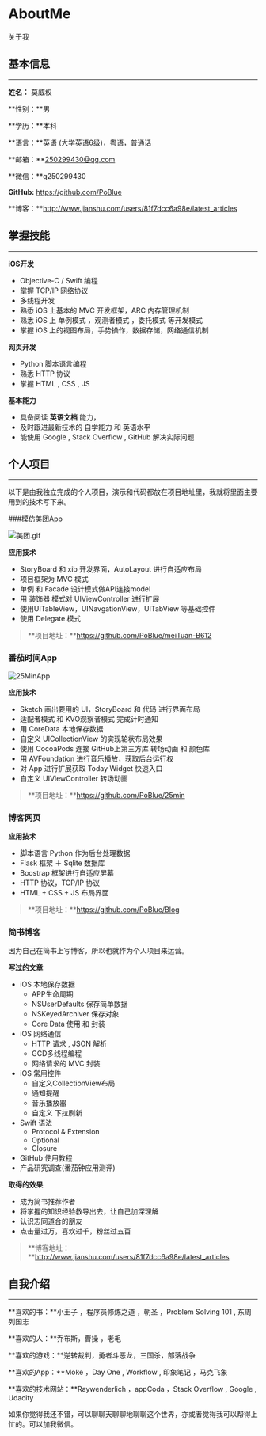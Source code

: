 # AboutMe
关于我

## 基本信息
---------

**姓名：** 莫威权

**性别：**男

**学历：**本科

**语言：**英语 (大学英语6级)，粤语，普通话

**邮箱：**250299430@qq.com

**微信：**q250299430

**GitHub:** https://github.com/PoBlue

**博客：**http://www.jianshu.com/users/81f7dcc6a98e/latest_articles

## 掌握技能
---------
**iOS开发**
- Objective-C / Swift 编程
- 掌握 TCP/IP 网络协议
- 多线程开发
- 熟悉 iOS 上基本的 MVC 开发框架，ARC 内存管理机制
- 熟悉 iOS 上 单例模式 ，观测者模式 ，委托模式 等开发模式
- 掌握 iOS 上的视图布局，手势操作，数据存储，网络通信机制

**网页开发**
- Python 脚本语言编程
- 熟悉 HTTP 协议
- 掌握 HTML , CSS , JS

**基本能力**
- 具备阅读 **英语文档** 能力，
- 及时跟进最新技术的 自学能力 和 英语水平
- 能使用 Google , Stack Overflow , GitHub 解决实际问题



## 个人项目
---------
以下是由我独立完成的个人项目，演示和代码都放在项目地址里，我就将里面主要用到的技术写下来。

###模仿美团App

![美团.gif](http://upload-images.jianshu.io/upload_images/1132519-b8628e9b71b87663.gif?imageMogr2/auto-orient/strip)

**应用技术**
- StoryBoard 和 xib 开发界面，AutoLayout 进行自适应布局
- 项目框架为 MVC 模式
- 单例 和 Facade 设计模式做API连接model
- 用 装饰器 模式对 UIViewController 进行扩展
- 使用UITableView，UINavgationView，UITabView 等基础控件
- 使用 Delegate 模式



>**项目地址：**https://github.com/PoBlue/meiTuan-B612

### 番茄时间App

![25MinApp](http://upload-images.jianshu.io/upload_images/1132519-5cf7891e412215fc.gif?imageMogr2/auto-orient/strip)

**应用技术**
- Sketch 画出要用的 UI，StoryBoard 和 代码 进行界面布局
- 适配者模式 和 KVO观察者模式 完成计时通知
- 用 CoreData 本地保存数据
- 自定义 UICollectionView 的实现轮状布局效果
- 使用 CocoaPods 连接 GitHub上第三方库 转场动画 和 颜色库
- 用 AVFoundation 进行音乐播放，获取后台运行权
- 对 App 进行扩展获取 Today Widget 快速入口
- 自定义 UIViewController 转场动画

>**项目地址：**https://github.com/PoBlue/25min

### 博客网页
**应用技术**
- 脚本语言 Python 作为后台处理数据
- Flask 框架 ＋ Sqlite 数据库 
- Boostrap 框架进行自适应屏幕
- HTTP 协议，TCP/IP 协议
- HTML + CSS + JS 布局界面

>**项目地址：**https://github.com/PoBlue/Blog

### 简书博客
因为自己在简书上写博客，所以也就作为个人项目来运营。

**写过的文章**
- iOS 本地保存数据  
  - APP生命周期
  - NSUserDefaults 保存简单数据 
  - NSKeyedArchiver 保存对象
  - Core Data 使用 和 封装
- iOS 网络通信 
  - HTTP 请求 , JSON 解析 
  - GCD多线程编程 
  - 网络请求的 MVC 封装 
- iOS 常用控件 
  - 自定义CollectionView布局 
  - 通知提醒 
  - 音乐播放器   
  - 自定义 下拉刷新 
- Swift 语法 
  - Protocol & Extension 
  -  Optional 
  -  Closure
- GitHub 使用教程
-  产品研究调查(番茄钟应用测评)

**取得的效果**
- 成为简书推荐作者
- 将掌握的知识经验教导出去，让自己加深理解
- 认识志同道合的朋友
- 点击量过万，喜欢过千，粉丝过五百

>**博客地址：**http://www.jianshu.com/users/81f7dcc6a98e/latest_articles

## 自我介绍
-------------

**喜欢的书：**小王子 ，程序员修炼之道 ，朝圣 ，Problem Solving 101 , 东周列国志

**喜欢的人：**乔布斯，曹操 ，老毛

**喜欢的游戏：**逆转裁判，勇者斗恶龙，三国杀，部落战争

**喜欢的App：**Moke ，Day One , Workflow , 印象笔记 ，马克飞象

**喜欢的技术网站：**Raywenderlich ，appCoda ，Stack Overflow , Google , Udacity

如果你觉得我还不错，可以聊聊天聊聊地聊聊这个世界，亦或者觉得我可以帮得上忙的。可以加我微信。
